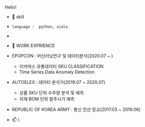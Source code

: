 Hello!
- 🌱 skill
-     language :  python, scala
-      
- 💞️ WORK EXPRIENCE
-   EPOPCON : 머신러닝연구 및 데이터분석(2020.07 ~ )
     - 이커머스 유통데이터 SKU CLASSIFICATION
     - Time Series Data Anomaly Detection 
    
-   AUTOELEX : 데이터 분석가(2019.07 ~ 2020.07)
     - 상품 SKU 단위 수주량 분석 및 예측
     - 자재 BOM 단위  발주시기 예측
    
-   REPUBLIC OF KOREA ARMY : 통신 전산 장교(2017.03 ~ 2019.06)


- 📫 \

<!---
BAEintelli/BAEintelli is a ✨ special ✨ repository because its `README.md` (this file) appears on your GitHub profile.
You can click the Preview link to take a look at your changes.
--->
